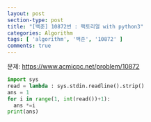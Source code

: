 ```yaml
---
layout: post
section-type: post
title: "[백준] 10872번 : 팩토리얼 with python3"
categories: Algorithm
tags: [ 'algorithm', '백준', '10872' ]
comments: true
---
```


문제:
https://www.acmicpc.net/problem/10872


``` python
import sys
read = lambda : sys.stdin.readline().strip()
ans = 1
for i in range(1, int(read())+1):
  ans *=i
print(ans)

```
